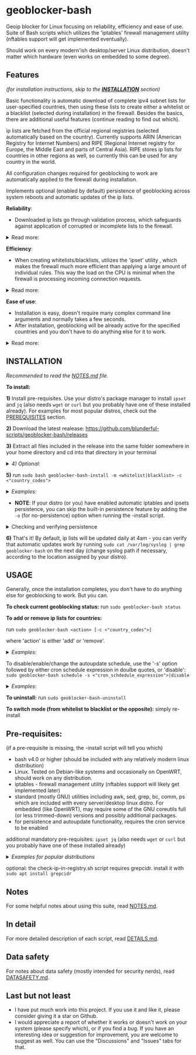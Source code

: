 # geoblocker-bash
Geoip blocker for Linux focusing on reliability, efficiency and ease of use. Suite of Bash scripts which utilizes the 'iptables' firewall management utility (nftables support will get implemented eventually).

Should work on every modern'ish desktop/server Linux distribution, doesn't matter which hardware (even works on embedded to some degree).
 
## Features
_(for installation instructions, skip to the [**INSTALLATION**](#INSTALLATION) section)_

Basic functionality is automatic download of complete ipv4 subnet lists for user-specified countries, then using these lists to create either a whitelist or a blacklist (selected during installation) in the firewall. Besides the basics, there are additional useful features (continue reading to find out which).

ip lists are fetched from the official regional registries (selected automatically based on the country). Currently supports ARIN (American Registry for Internet Numbers) and RIPE (Regional Internet registry for Europe, the Middle East and parts of Central Asia). RIPE stores ip lists for countries in other regions as well, so currently this can be used for any country in the world.

All configuration changes required for geoblocking to work are automatically applied to the firewall during installation.

Implements optional (enabled by default) persistence of geoblocking across system reboots and automatic updates of the ip lists.

**Reliability**:
- Downloaded ip lists go through validation process, which safeguards against application of corrupted or incomplete lists to the firewall.

<details> <summary>Read more:</summary>

- All scripts perform extensive error detection and handling, so if something goes wrong, chances for bad consequences are rather low. I estimate that somewhere between 60% and 80% of the code is error checking and error handling, so *a lot* of effort has been put into ensuring reliability.
- Automatic backup of the firewall state before any changes or updates (optional, enabled by default).
- The *backup script also has a restore command. In case an error occurs while applying changes to the firewall (which normally should never happen), or if you mess something up in the firewall, you can use it to restore the firewall to its previous state.
- If a user accidentally requests an action that is about to block their own country (which can happen both in blacklist mode and in whitelist mode), the *manage script will warn them and wait for their input before proceeding.
</details>

**Efficiency**:
- When creating whitelists/blacklists, utilizes the 'ipset' utility , which makes the firewall much more efficient than applying a large amount of individual rules. This way the load on the CPU is minimal when the firewall is processing incoming connection requests.

<details><summary>Read more:</summary>
  
- When creating new ipsets, calculates optimized ipset parameters in order to maximize performance and minimize memory consumption.
- Creating new ipsets is done efficiently, so normally it takes less than a second for a very large list (depending on the CPU of course).
- Only performs necessary actions. For example, if a list is up-to-date and already active in the firewall, it won't be re-validated and re-applied to the firewall until the data timestamp changes.
- List parsing and validation are implemented through efficient regex processing, so this is very quick: a fraction of a second for parsing and a few milliseconds for validation, for a very large list (at least on x86 CPU).
- The scripts perform all heavy-lifting operations (such as parsing and validating ip lists, or processing backups) in memory to avoid unnecessary storage device access. So they should be plenty fast even with a slow storage device. At the expense of some memory (which only matters for embedded systems - in my testing, OpenWRT router with 128MB of memory handles this easily).
- Scripts are only active for a short time when invoked either directly by the user or by a cron job (once after a reboot and then periodically for an auto-update - both cron jobs are optional and enabled by default).

</details>

**Ease of use**:
- Installation is easy, doesn't require many complex command line arguments and normally takes a few seconds.
- After installation, geoblocking will be already active for the specified countries and you don't have to do anything else for it to work.

<details><summary>Read more:</summary>

- Has only 2 non-standard dependencies (_ipset_ and _jq_) which should be available from any modern'ish Linux distribution's package manager.
- Comes with an *uninstall script. Uninstallation normally takes about a second. It completely removes the suite, removes geoblocking firewall rules and restores pre-install firewall policies. No restart is required.
- Sane settings applied during installation by default, but also lots of command-line options for advanced users.
- Pre-installation, provides a utility _(check-ip-in-registry.sh)_ to check whether specific ip addresses you might want to blacklist or whitelist are indeed included in the list fetched from the registry.
- Post-installation, provides a utility (symlinked to _'geoblocker-bash'_) for the user to manage and change geoblocking config (adding or removing country codes, changing the cron schedule etc).
- Post-installation, provides a command _('geoblocker-bash status')_ to check geoblocking rules, active ipsets, and whether there are any issues.
- All that is well documented, read **TL;DR** and **NOTES** for more info. There is also the DETAILS.md file which describes each script and its options more in depth.
- Lots of comments in the code, in case you want to change something in it or learn how the scripts are working.
- Besides extensive documentation, each script displays detailed 'usage' info when executed with the '-h' option.
- Validates all user input, so if you make a mistake, it is unlikely that you break something - the scripts will just say that the input makes no sense and usually tell you what's wrong with it.
</details>

## **INSTALLATION**

_Recommended to read the [NOTES.md](/NOTES.md) file._

**To install:**

**1)** Install pre-requisites. Use your distro's package manager to install ```ipset``` and ```jq``` (also needs ```wget``` or ```curl``` but you probably have one of these installed already). For examples for most popular distros, check out the [PREREQUISITES](#PREREQUISITES) section.

**2)** Download the latest realease: https://github.com/blunderful-scripts/geoblocker-bash/releases

**3)** Extract all files included in the release into the same folder somewhere in your home directory and cd into that directory in your terminal

_<details><summary>4) Optional:</summary>_

- If intended use is whitelist and you want to install geoblocker-bash on a remote machine, you can run the check-ip-in-registry.sh script before installation to make sure that your public ip addresses are included in the ip list fetched from the internet registry.

_Example: (for US):_ ```bash check-ip-in-registry.sh -c US -i "8.8.8.8 8.8.4.4"``` _(if checking multiple ip addresses, use double quotes)_

- If intended use is blacklist and you know in advance some of the ip addresses you want to block, you can use check-ip-in-registry.sh script to verify that those ip addresses are included in the list fetched from the registry. The syntax is the same as above.

**Note**: check-ip-in-registry.sh has an additional pre-requisite: grepcidr. Install it with ```sudo apt install grepcidr```.

</details>

**5)** run ```sudo bash geoblocker-bash-install -m <whitelist|blacklist> -c <"country_codes">```
_<details><summary>Examples:</summary>_

- example (whitelist Germany and block all other countries): ```sudo bash geoblocker-bash-install -m whitelist -c DE```
- example (blacklist Germany and Netherlands and allow all other countries): ```sudo bash geoblocker-bash-install -m blacklist -c "DE NL"```

(when specifying multiple countries, put the list in double quotes)
</details>

- **NOTE**: If your distro (or you) have enabled automatic iptables and ipsets persistence, you can skip the built-in persistence feature by adding the ```-o``` (for no-persistence) option when running the -install script.

<details><summary>Checking and verifying persistence</summary>

Generally automatic persistence of iptables and ipsets is not enabled for Debian or Ubuntu-based desktop distros (and probalby for most others). The easiest way to make sure is running the -install script with the ```-o``` option (for no-persistence) like so:

```sudo bash geoblocker-bash-install -m <whitelist|blacklist> -c <"country_codes"> -o```

then rebooting the computer, waiting 30 seconds and then running ```sudo geoblocker-bash status```. If it complains about incoherency between the config file and the firewall state then your distro and you have not enabled persistence. In that case, install again without the ```-o``` option for cron-based persistence, reboot again and test again (should not complain now). Installation normally takes just a few seconds, so it's not a big deal.

</details>

**6)** That's it! By default, ip lists will be updated daily at 4am - you can verify that automatic updates work by running ```sudo cat /var/log/syslog | grep geoblocker-bash``` on the next day (change syslog path if necessary, according to the location assigned by your distro).

## USAGE
Generally, once the installation completes, you don't have to do anything else for geoblocking to work. But you can.

**To check current geoblocking status:** run ```sudo geoblocker-bash status```

**To add or remove ip lists for countries:**

run ```sudo geoblocker-bash <action> [-c <"country_codes">]```

where 'action' is either 'add' or 'remove'.

_<details><summary>Examples:</summary>_
- example (to add ip lists for Germany and Netherlands): ```sudo geoblocker-bash add -c "DE NL"```
- example (to remove the ip list for Germany): ```sudo geoblocker-bash remove -c DE```
</details>

 To disable/enable/change the autoupdate schedule, use the '-s' option followed by either cron schedule expression in doulbe quotes, or 'disable':
 ```sudo geoblocker-bash schedule -s <"cron_schdedule_expression">|disable```

 _<details><summary>Examples:</summary>_
- example (to enable and set periodic cron job schedule): ```sudo geoblocker-bash schedule -s "1 4 * * *"```
- example (to disable lists autoupdate): ```sudo geoblocker-bash schedule -s disable```
</details>
 
**To uninstall:** run ```sudo geoblocker-bash-uninstall```

**To switch mode (from whitelist to blacklist or the opposite):** simply re-install

## **Pre-requisites**:
(if a pre-requisite is missing, the -install script will tell you which)
- bash v4.0 or higher (should be included with any relatively modern linux distribution)
- Linux. Tested on Debian-like systems and occasionally on OpenWRT, should work on any distribution.
- iptables - firewall management utility (nftables support will likely get implemented later)
- standard (mostly GNU) utilities including awk, sed, grep, bc, comm, ps which are included with every server/desktop linux distro. For embedded (like OpenWRT), may require some of the GNU coreutils full (or less trimmed-down) versions and possibly additional packages.
- for persistence and autoupdate functionality, requires the cron service to be enabled

additional mandatory pre-requisites: ```ipset jq``` (also needs ```wget``` or ```curl``` but you probably have one of these installed already)

_<details><summary>Examples for popular distributions</summary>_

Debian, Ubuntu, Linux Mint and any other Debian/Ubuntu derivative: ```sudo apt install ipset jq```

OpenSUSE: you may (?) need to add repositories to install jq and ipset as explained here:

https://software.opensuse.org/download/package?package=jq&project=utilities
https://software.opensuse.org/download/package?package=ipset&project=security%3Anetfilter

then run ```sudo zypper install ipset jq```

(if you have verified information, please le me know)

Arch: (you need the Extra repository enabled) ```sudo pacman -S ipset jq```

Fedora: Update yum database with dnf with ```sudo dnf makecache --refresh```. Next, install the dependencies with ```sudo dnf -y install ipset jq```

RHEL/CentOS: you need the EPEL Repository for ```jq```. I'm not an expert on RHEL and CentOS, so you'll need to figure some things out by yourself (and please let me know if you do so I update this guide), including how to add that repository to your specific OS version. Once the repo is added, run ```sudo yum update -y```. Next, install the dependencies with ```sudo yum install jq ipset```. I suspect it will then work as is but you may (?) need to also make some config changes, epsecially if using a specialized firewall management utility such as 'scf' which may preserve the iptables and ipsets between reboots (so you won't need to enable the suite's persistence feature). Anyway, I'd recommend after installing the suite, reboot your computer, wait 30 seconds and then run ```sudo geoblocker-bash status``` and see if it reports any issues.

</details>


optional: the check-ip-in-registry.sh script requires grepcidr. install it with ```sudo apt install grepcidr```

## **Notes**
For some helpful notes about using this suite, read [NOTES.md](/NOTES.md).

## **In detail**
For more detailed description of each script, read [DETAILS.md](/DETAILS.md).

## **Data safety**
For notes about data safety (mostly intended for security nerds), read [DATASAFETY.md](/DATASAFETY.md).

## **Last but not least**

- I have put much work into this project. If you use it and like it, please consider giving it a star on Github.
- I would appreciate a report of whether it works or doesn't work on your system (please specify which), or if you find a bug. If you have an interesting idea or suggestion for improvement, you are welcome to suggest as well. You can use the "Discussions" and "Issues" tabs for that.
